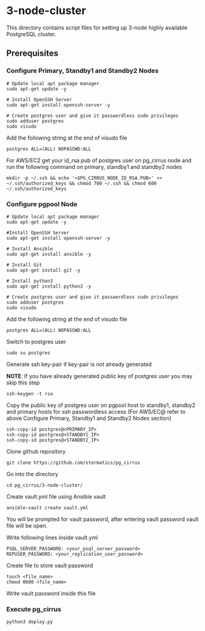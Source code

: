 # 3-node-cluster

This directory contains script files for setting up 3-node highly available PostgreSQL cluster.

## Prerequisites

### Configure Primary, Standby1 and Standby2 Nodes


```
# Update local apt package manager
sudo apt-get update -y

# Install OpenSSH Server
sudo apt-get install openssh-server -y

# Create postgres user and give it passwordless sudo privileges
sudo adduser postgres
sudo visudo
```

Add the following string at the end of visudo file

```
postgres ALL=(ALL) NOPASSWD:ALL
```
For AWS/EC2 get your id_rsa.pub of postgres user on pg_cirrus node and run the following command on primary, standby1 and standby2 nodes
```
mkdir -p ~/.ssh && echo '<$PG_CIRRUS_NODE_ID_RSA.PUB>' >> ~/.ssh/authorized_keys && chmod 700 ~/.ssh && chmod 600 ~/.ssh/authorized_keys
```
### Configure pgpool Node

```
# Update local apt package manager
sudo apt-get update -y

#Install OpenSSH Server
sudo apt-get install openssh-server -y

# Install Ansible
sudo apt-get install ansible -y

# Install Git
sudo apt-get install git -y

# Install python3
sudo apt-get install python3 -y

# Create postgres user and give it passwordless sudo privileges
sudo adduser postgres
sudo visudo
```
Add the following string at the end of visudo file

```
postgres ALL=(ALL) NOPASSWD:ALL
```
Switch to postgres user
```
sudo su postgres 
```
Generate ssh key-pair if key-pair is not already generated

**NOTE**: If you have already generated public key of postgres user you may skip this step

```
ssh-keygen -t rsa
```
Copy the public key of postgres user on pgpool host to standby1, standby2 and primary hosts for ssh passwordless access (For AWS/EC@ refer to above Configure Primary, Standby1 and Standby2 Nodes section)

```
ssh-copy-id postgres@<PRIMARY_IP>
ssh-copy-id postgres@<STANDBY1_IP>
ssh-copy-id postgres@<STANDBY2_IP>
```
Clone github repository

```
git clone https://github.com/stormatics/pg_cirrus
```
Go into the directory 

```
cd pg_cirrus/3-node-cluster/
```
 
Create vault.yml file using Ansible vault

```
ansible-vault create vault.yml
```
You will be prompted for vault password, after entering vault password vault file will be open.

Write following lines inside vault.yml

```
PSQL_SERVER_PASSWORD: <your_psql_server_password>
REPUSER_PASSWORD: <your_replication_user_password>
```

Create file to store vault password
```
touch <file_name>
chmod 0600 <file_name>
```
Write vault password inside this file

### Execute pg_cirrus
```
python3 deploy.py
```

